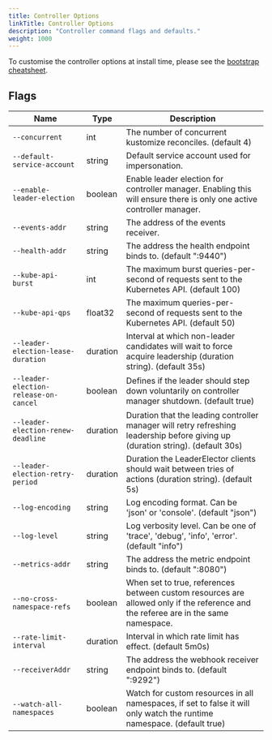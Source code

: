 ```yaml
---
title: Controller Options
linkTitle: Controller Options
description: "Controller command flags and defaults."
weight: 1000
---
```


To customise the controller options at install time,
please see the [bootstrap cheatsheet](../../cheatsheets/bootstrap.md).

## Flags

| Name                                  | Type     | Description                                                                                                                        |
|---------------------------------------|----------|------------------------------------------------------------------------------------------------------------------------------------|
| `--concurrent`                        | int      | The number of concurrent kustomize reconciles. (default 4)                                                                         |
| `--default-service-account`           | string   | Default service account used for impersonation.                                                                                    |
| `--enable-leader-election`            | boolean  | Enable leader election for controller manager. Enabling this will ensure there is only one active controller manager.              |
| `--events-addr`                       | string   | The address of the events receiver.                                                                                                |
| `--health-addr`                       | string   | The address the health endpoint binds to. (default ":9440")                                                                        |
| `--kube-api-burst`                    | int      | The maximum burst queries-per-second of requests sent to the Kubernetes API. (default 100)                                         |
| `--kube-api-qps`                      | float32  | The maximum queries-per-second of requests sent to the Kubernetes API. (default 50)                                                |
| `--leader-election-lease-duration`    | duration | Interval at which non-leader candidates will wait to force acquire leadership (duration string). (default 35s)                     |
| `--leader-election-release-on-cancel` | boolean  | Defines if the leader should step down voluntarily on controller manager shutdown. (default true)                                  |
| `--leader-election-renew-deadline`    | duration | Duration that the leading controller manager will retry refreshing leadership before giving up (duration string). (default 30s)    |
| `--leader-election-retry-period`      | duration | Duration the LeaderElector clients should wait between tries of actions (duration string). (default 5s)                            |
| `--log-encoding`                      | string   | Log encoding format. Can be 'json' or 'console'. (default "json")                                                                  |
| `--log-level`                         | string   | Log verbosity level. Can be one of 'trace', 'debug', 'info', 'error'. (default "info")                                             |
| `--metrics-addr`                      | string   | The address the metric endpoint binds to. (default ":8080")                                                                        |
| `--no-cross-namespace-refs`           | boolean  | When set to true, references between custom resources are allowed only if the reference and the referee are in the same namespace. |
| `--rate-limit-interval`               | duration | Interval in which rate limit has effect. (default 5m0s)                                                                            |
| `--receiverAddr`                      | string   | The address the webhook receiver endpoint binds to. (default ":9292")                                                              |
| `--watch-all-namespaces`              | boolean  | Watch for custom resources in all namespaces, if set to false it will only watch the runtime namespace. (default true)             |
